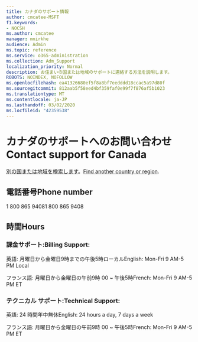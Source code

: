 ```yaml
---
title: カナダのサポート情報
author: cmcatee-MSFT
f1.keywords:
- NOCSH
ms.author: cmcatee
manager: mnirkhe
audience: Admin
ms.topic: reference
ms.service: o365-administration
ms.collection: Adm_Support
localization_priority: Normal
description: お住まいの国または地域のサポートに連絡する方法を説明します。
ROBOTS: NOINDEX, NOFOLLOW
ms.openlocfilehash: ea41326680ef5f8a8bf7eedddd18ccac5a97d80f
ms.sourcegitcommit: 812aab5f58eed4bf359faf0e99f7f876af5b1023
ms.translationtype: MT
ms.contentlocale: ja-JP
ms.lasthandoff: 03/02/2020
ms.locfileid: "42359538"
---
```

# <a name="contact-support-for-canada"></a><span data-ttu-id="28470-103">カナダのサポートへのお問い合わせ</span><span class="sxs-lookup"><span data-stu-id="28470-103">Contact support for Canada</span></span>

<span data-ttu-id="28470-104">[別の国または地域を検索します](../contact-support-for-business-products.md)。</span><span class="sxs-lookup"><span data-stu-id="28470-104">[Find another country or region](../contact-support-for-business-products.md).</span></span>

## <a name="phone-number"></a><span data-ttu-id="28470-105">電話番号</span><span class="sxs-lookup"><span data-stu-id="28470-105">Phone number</span></span>
<span data-ttu-id="28470-106">1 800 865 9408</span><span class="sxs-lookup"><span data-stu-id="28470-106">1 800 865 9408</span></span>

## <a name="hours"></a><span data-ttu-id="28470-107">時間</span><span class="sxs-lookup"><span data-stu-id="28470-107">Hours</span></span>
### <a name="billing-support"></a><span data-ttu-id="28470-108">課金サポート:</span><span class="sxs-lookup"><span data-stu-id="28470-108">Billing Support:</span></span>

<span data-ttu-id="28470-109">英語: 月曜日から金曜日9時までの午後5時ローカル</span><span class="sxs-lookup"><span data-stu-id="28470-109">English: Mon-Fri 9 AM-5 PM Local</span></span>

<span data-ttu-id="28470-110">フランス語: 月曜日から金曜日の午前9時 00 ~ 午後5時</span><span class="sxs-lookup"><span data-stu-id="28470-110">French: Mon-Fri 9 AM-5 PM ET</span></span>

### <a name="technical-support"></a><span data-ttu-id="28470-111">テクニカル サポート:</span><span class="sxs-lookup"><span data-stu-id="28470-111">Technical Support:</span></span>

<span data-ttu-id="28470-112">英語: 24 時間年中無休</span><span class="sxs-lookup"><span data-stu-id="28470-112">English: 24 hours a day, 7 days a week</span></span>

<span data-ttu-id="28470-113">フランス語: 月曜日から金曜日の午前9時 00 ~ 午後5時</span><span class="sxs-lookup"><span data-stu-id="28470-113">French: Mon-Fri 9 AM-5 PM ET</span></span>
